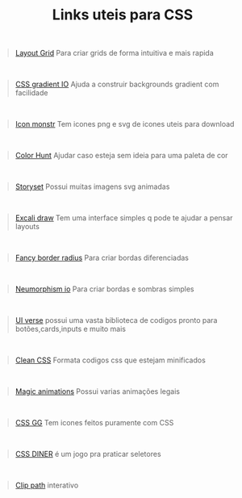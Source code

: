 <h1 align="center"> Links uteis para CSS </h1>
</br>

>[Layout Grid](https://grid.layoutit.com/) Para criar grids de forma intuitiva e mais rapida

</br>

>[CSS gradient IO](https://cssgradient.io/) Ajuda a construir backgrounds gradient com facilidade

</br>

>[Icon monstr](https://iconmonstr.com/) Tem icones png e svg de icones uteis para download

</br>

>[Color Hunt](https://colorhunt.co/) Ajudar caso esteja sem ideia para uma paleta de cor

</br>

>[Storyset](https://storyset.com/) Possui muitas imagens svg animadas

</br>

>[Excali draw](https://excalidraw.com/) Tem uma interface simples q pode te ajudar a pensar layouts

</br>

>[Fancy border radius](https://9elements.github.io/fancy-border-radius/) Para criar bordas diferenciadas

</br>

>[Neumorphism io](https://neumorphism.io/#e0e0e0) Para criar bordas e sombras simples

</br>

>[UI verse](https://uiverse.io/all) possui uma vasta biblioteca de codigos pronto para botões,cards,inputs e muito mais

</br>

>[Clean CSS](https://www.cleancss.com/css-beautify/) Formata codigos css que estejam minificados

</br>

>[Magic animations](https://www.minimamente.com/project/magic/) Possui varias animações legais
>
</br>

>[CSS GG](https://css.gg/app) Tem icones feitos puramente com CSS

</br>

>[CSS DINER](https://flukeout.github.io/#) é um jogo pra praticar seletores

</br>

>[Clip path](https://bennettfeely.com/clippy/) interativo

</br>
